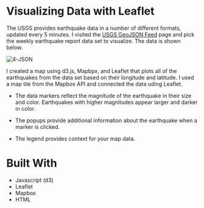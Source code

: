 # Visualizing Data with Leaflet

   The USGS provides earthquake data in a number of different formats, updated every 5 minutes. I visited the [USGS GeoJSON Feed](http://earthquake.usgs.gov/earthquakes/feed/v1.0/geojson.php) page and pick the weekly earthquake report data set to visualize. The data is shown below. 

   ![4-JSON](Images/4-JSON.png)

   I created a map using d3.js, Mapbpx, and Leaflet that plots all of the earthquakes from the data set based on their longitude and latitude. I used a map tile from the Mapbox API and connected the data uding Leaflet. 

   * The data markers reflect the magnitude of the earthquake in their size and color. Earthquakes with higher magnitudes appear larger and darker in color.

   * The popups provide additional information about the earthquake when a marker is clicked.

   * The legend provides context for your map data.


# Built With
* Javascript (d3)
* Leaflet
* Mapbox
* HTML 
